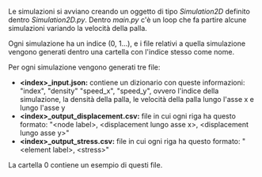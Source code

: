 Le simulazioni si avviano creando un oggetto di tipo _Simulation2D_ definito dentro _Simulation2D.py_.
Dentro _main.py_ c'è un loop che fa partire alcune simulazioni variando la velocità della palla.

Ogni simulazione ha un indice (0, 1...), e i file relativi a quella simulazione vengono generati dentro una cartella con l'indice stesso come nome.

Per ogni simulazione vengono generati tre file:
- **\<index>_input.json:** contiene un dizionario con queste informazioni: "index", "density" "speed_x", "speed_y", ovvero l'indice della simulazione, la densità della palla, le velocità della palla lungo l'asse x e lungo l'asse y
- **\<index>_output_displacement.csv:** file in cui ogni riga ha questo formato: "\<node label>, \<displacement lungo asse x>, \<displacement lungo asse y>"
- **\<index>_output_stress.csv:** file in cui ogni riga ha questo formato: "\<element label>, \<stress>"

La cartella 0 contiene un esempio di questi file.
